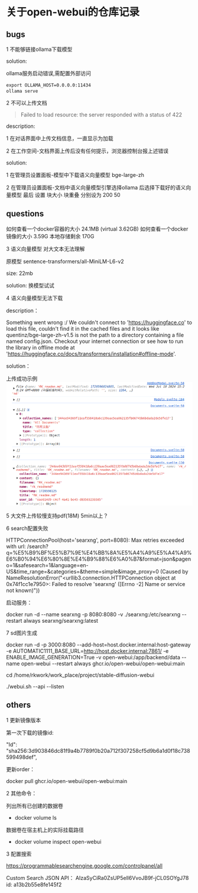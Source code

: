 # 关于open-webui的仓库记录





## bugs

1 不能够链接ollama下载模型

solution:

ollama服务启动错误,需配置外部访问

    export OLLAMA_HOST=0.0.0.0:11434
    ollama serve 


2  不可以上传文档

>Failed to load resource: the server responded with a status of 422

description:

1 在对话界面中上传文档信息，一直显示为加载

2 在工作空间-文档界面上传后没有任何提示，浏览器控制台报上述错误

solution:

1 在管理员设置面板-模型中下载语义向量模型 bge-large-zh

2 在管理员设置面板-文档中语义向量模型引擎选择ollama 后选择下载好的语义向量模型  最后  设置 块大小 块重叠  分别设为 200 50

 




## questions

如何查看一个docker容器的大小    24.1MB (virtual 3.62GB)
如何查看一个docker镜像的大小    3.59G
本地存储剩余                    170G



3 语义向量模型 对大文本无法理解 

原模型 sentence-transformers/all-MiniLM-L6-v2 

size: 22mb

solution: 换模型试试

4 语义向量模型无法下载

description：

Something went wrong :/ We couldn't connect to 'https://huggingface.co' to load this file, couldn't find it in the cached files and it looks like quentinz/bge-large-zh-v1.5 is not the path to a directory containing a file named config.json. Checkout your internet connection or see how to run the library in offline mode at 'https://huggingface.co/docs/transformers/installation#offline-mode'.

solution：


上传成功示例
![alt text](image.png)

5 大文件上传较慢支持pdf(18M) 5min以上？


6 search配置失败

HTTPConnectionPool(host='searxng', port=8080): Max retries exceeded with url: /search?q=%E5%B9%BF%E5%B7%9E%E4%BB%8A%E5%A4%A9%E5%A4%A9%E6%B0%94%E6%80%8E%E4%B9%88%E6%A0%B7&format=json&pageno=1&safesearch=1&language=en-US&time_range=&categories=&theme=simple&image_proxy=0 (Caused by NameResolutionError("<urllib3.connection.HTTPConnection object at 0x74f1cc1e7950>: Failed to resolve 'searxng' ([Errno -2] Name or service not known)"))

启动服务：

docker run -d --name searxng -p 8080:8080 -v ./searxng:/etc/searxng --restart always searxng/searxng:latest



7 sd图片生成

docker run -d -p 3000:8080 --add-host=host.docker.internal:host-gateway -e AUTOMATIC1111_BASE_URL=http://host.docker.internal:7861/ -e ENABLE_IMAGE_GENERATION=True -v open-webui:/app/backend/data --name open-webui --restart always ghcr.io/open-webui/open-webui:main

cd /home/rkwork/work_place/project/stable-diffusion-webui

./webui.sh --api --listen


## others

1 更新镜像版本

第一次下载的镜像id:

"Id": "sha256:3d903846dc81f9a4b7789f0b20a712f307258cf5d9b6a1d0f18c738599498def",

更新order：

docker pull ghcr.io/open-webui/open-webui:main


2 其他命令：

列出所有已创建的数据卷

- docker volume ls

数据卷在宿主机上的实际挂载路径

- docker volume inspect open-webui


3 配置搜索

https://programmablesearchengine.google.com/controlpanel/all

Custom Search JSON API：
AIzaSyCiRa0ZsUP5ell6VvoJB9f-jCL0SOYgJ78
id:
a13b2b55e8fe145f2